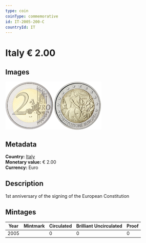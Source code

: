 ```yaml
---
type: coin
coinType: commemorative
id: IT-2005-200-C
countryId: IT
---
```


# Italy € 2.00

## Images

<img src="../../Images/common-2002-200.png" height="150" alt="Front image"><img src="Images/IT-2005-200.png" height="150" alt="Back image">

## Metadata

**Country:** [Italy](../../Countries/Italy/index.md)\
**Monetary value:** € 2.00\
**Currency:** Euro

## Description
1st anniversary of the signing of the European Constitution

## Mintages

| Year | Mintmark | Circulated | Brilliant Uncirculated | Proof |
| ---- | -------- | ---------- | ---------------------- | ----- |
| 2005 | | 0 | 0 | 0 |

